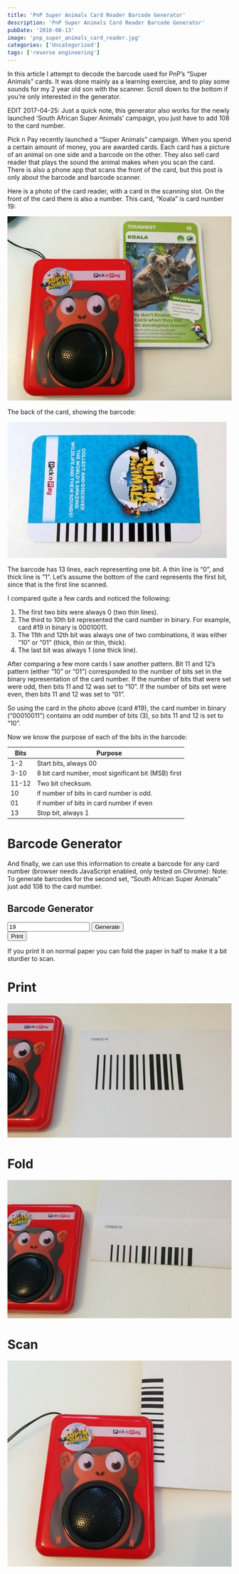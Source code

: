```yaml
---
title: 'PnP Super Animals Card Reader Barcode Generator'
description: 'PnP Super Animals Card Reader Barcode Generator'
pubDate: '2016-08-13'
image: 'pnp_super_animals_card_reader.jpg'
categories: ['Uncategorized']
tags: ['reverse engineering']
---
```


In this article I attempt to decode the barcode used for PnP’s “Super
Animals” cards. It was done mainly as a learning exercise, and to play
some sounds for my 2 year old son with the scanner. Scroll down to the
bottom if you’re only interested in the generator.

EDIT 2017-04-25: Just a quick note, this generator also works for the
newly launched ‘South African Super Animals’ campaign, you just have to
add 108 to the card number.

Pick n Pay recently launched a “Super Animals” campaign. When you spend
a certain amount of money, you are awarded cards. Each card has a
picture of an animal on one side and a barcode on the other. They also
sell card reader that plays the sound the animal makes when you scan the
card. There is also a phone app that scans the front of the card, but
this post is only about the barcode and barcode scanner.

Here is a photo of the card reader, with a card in the scanning slot. On
the front of the card there is also a number. This card, “Koala” is card
number 19:

![image](pnp_super_animals_card_reader.jpg)

The back of the card, showing the barcode:

![image](pnp_super_animals_card.jpg)

The barcode has 13 lines, each representing one bit. A thin line is “0”,
and thick line is “1”. Let’s assume the bottom of the card represents
the first bit, since that is the first line scanned.

I compared quite a few cards and noticed the following:

1.  The first two bits were always 0 (two thin lines).
2.  The third to 10th bit represented the card number in binary. For
    example, card \#19 in binary is 00010011.
3.  The 11th and 12th bit was always one of two combinations, it was
    either “10” or “01” (thick, thin or thin, thick).
4.  The last bit was always 1 (one thick line).

After comparing a few more cards I saw another pattern. Bit 11 and 12’s
pattern (either “10” or “01”) corresponded to the number of bits set in
the binary representation of the card number. If the number of bits that
were set were odd, then bits 11 and 12 was set to “10”. If the number of
bits set were even, then bits 11 and 12 was set to “01”.

So using the card in the photo above (card \#19), the card number in
binary (“00010011”) contains an odd number of bits (3), so bits 11 and
12 is set to “10”.

Now we know the purpose of each of the bits in the barcode:

| Bits  | Purpose                                             |
|-------|-----------------------------------------------------|
| 1-2   | Start bits, always 00                               |
| 3-10  | 8 bit card number, most significant bit (MSB) first |
| 11-12 | Two bit checksum.                                   |
| 10    | if number of bits in card number is odd.            |
| 01    | if number of bits in card number if even            |
| 13    | Stop bit, always 1                                  |

# Barcode Generator

And finally, we can use this information to create a barcode for any
card number (browser needs JavaScript enabled, only tested on Chrome):
Note: To generate barcodes for the second set, “South African Super
Animals” just add 108 to the card number.





<script src="/files/pnp-super-animals-card-reader-barcode-generator/jquery.min.js"></script>

<div class="max-w-md mx-auto bg-white dark:bg-gray-800 p-6 rounded-lg shadow-md">
<h2 class="text-lg font-semibold text-gray-900 dark:text-gray-100 mb-4">Barcode Generator</h2>

<div class="flex space-x-3">
<input id="card_number" type="number" value="19" class="w-full p-2 border border-gray-300 dark:border-gray-600 rounded-md bg-gray-100 dark:bg-gray-700 text-gray-800 dark:text-gray-200 focus:ring-2 focus:ring-blue-500 focus:outline-none" />
<button id="setBarCode"  class="px-4 py-2 bg-blue-600 text-white rounded-md shadow hover:bg-blue-700 transition">Generate</button>
</div>
<div class="mt-4 flex flex-col items-center">
<canvas id="canvas" width="300" height="120" class="border border-gray-300 dark:border-gray-600 rounded-lg bg-white"></canvas>
<button id="printCard" class="mt-4 px-4 py-2 bg-gray-600 text-white rounded-md shadow hover:bg-gray-700 transition">Print</button>
</div>
</div>

<script src="/files/pnp-super-animals-card-reader-barcode-generator/super_animals_barcode_generator.js"></script>



If you print it on normal paper you can fold the paper in half to make
it a bit sturdier to scan.

# Print

![image](super_animals_print_1r.jpg)

# Fold

![image](super_animals_print_2r.jpg)

# Scan

![image](super_animals_print_3r.jpg)
